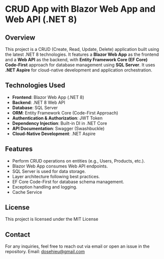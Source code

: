 # CRUD App with Blazor Web App and Web API (.NET 8)

## Overview
This project is a CRUD (Create, Read, Update, Delete) application built using the latest .NET 8 technologies. It features a **Blazor Web App** as the frontend and a **Web API** as the backend, with **Entity Framework Core (EF Core) Code-First** approach for database management using **SQL Server**.  It uses **.NET Aspire** for cloud-native development and application orchestration.

## Technologies Used
- **Frontend**: Blazor Web App (.NET 8)
- **Backend**: .NET 8 Web API
- **Database**: SQL Server
- **ORM**: Entity Framework Core (Code-First Approach)
- **Authentication & Authorization**: JWT Token
- **Dependency Injection**: Built-in DI in .NET Core
- **API Documentation**: Swagger (Swashbuckle)
- **Cloud-Native Development**: .NET Aspire

## Features
- Perform CRUD operations on entities (e.g., Users, Products, etc.).
- Blazor Web App consumes Web API endpoints.
- SQL Server is used for data storage.
- Layer architecture following best practices.
- EF Core Code-First for database schema management.
- Exception handling and logging.
- Cache Service

## License
This project is licensed under the MIT License

## Contact
For any inquiries, feel free to reach out via email or open an issue in the repository.
Email: dosehieu@gmail.com

